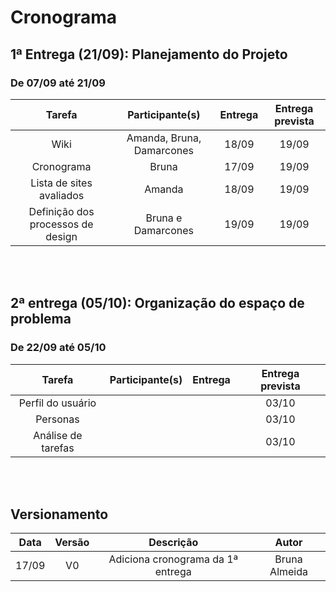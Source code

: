 # Cronograma

## 1ª Entrega (21/09): Planejamento do Projeto
### De 07/09 até 21/09
|             Tarefa              |     Participante(s)       |Entrega|Entrega prevista|
|:-------------------------------:|:-------------------------:|:-----:|:--------------:|
|              Wiki               | Amanda, Bruna, Damarcones | 18/09 |     19/09      |
|           Cronograma            |         Bruna             | 17/09 |     19/09      |
|    Lista de sites avaliados     |         Amanda            | 18/09 |     19/09      |
|Definição dos processos de design|     Bruna e Damarcones    | 19/09 |     19/09      |

<br> </br>

## 2ª entrega (05/10): Organização do espaço de problema
### De 22/09 até 05/10
|Tarefa|Participante(s)|Entrega|Entrega prevista|
|:----:|:-------------:|:-----:|:--------------:|
|Perfil do usuário|||03/10|
|Personas|||03/10|
|Análise de tarefas|||03/10|

<br> </br>

## Versionamento

| Data | Versão |           Descrição             |    Autor    |
|:----:|:------:|:-------------------------------:|:-----------:|
|17/09 |V0      |Adiciona cronograma da 1ª entrega|Bruna Almeida|
